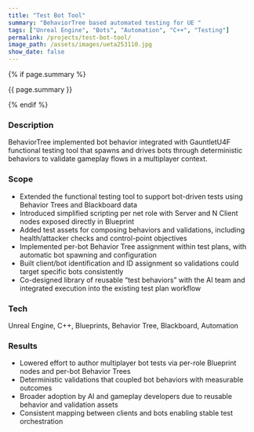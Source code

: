 ```yaml
---
title: "Test Bot Tool"
summary: "BehaviorTree based automated testing for UE "
tags: ["Unreal Engine", "Bots", "Automation", "C++", "Testing"]
permalink: /projects/test-bot-tool/
image_path: /assets/images/ueta253110.jpg
show_date: false
---
```


{% if page.summary %}
<p class="page__lead">{{ page.summary }}</p>
{% endif %}

### Description
BehaviorTree implemented bot behavior integrated with GauntletU4F functional testing tool that spawns and drives bots through deterministic behaviors to validate gameplay flows in a multiplayer context.

### Scope
<ul>
  <li>Extended the functional testing tool to support bot-driven tests using Behavior Trees and Blackboard data</li>
  <li>Introduced simplified scripting per net role with Server and N Client nodes exposed directly in Blueprint</li>
  <li>Added test assets for composing behaviors and validations, including health/attacker checks and control-point objectives</li>
  <li>Implemented per-bot Behavior Tree assignment within test plans, with automatic bot spawning and configuration</li>
  <li>Built client/bot identification and ID assignment so validations could target specific bots consistently</li>
  <li>Co-designed library of reusable “test behaviors” with the AI team and integrated execution into the existing test plan workflow</li>
</ul>

### Tech
Unreal Engine, C++, Blueprints, Behavior Tree, Blackboard, Automation

### Results
<ul>
  <li>Lowered effort to author multiplayer bot tests via per-role Blueprint nodes and per-bot Behavior Trees</li>
  <li>Deterministic validations that coupled bot behaviors with measurable outcomes</li>
  <li>Broader adoption by AI and gameplay developers due to reusable behavior and validation assets</li>
  <li>Consistent mapping between clients and bots enabling stable test orchestration</li>
</ul>
